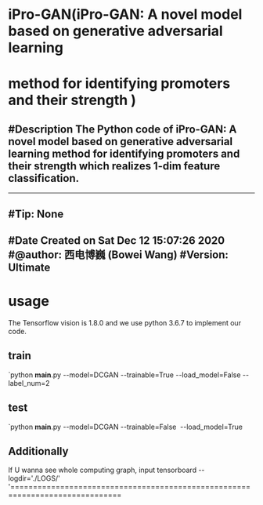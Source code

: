 # iPro-GAN(iPro-GAN: A novel model based on generative adversarial learning
method for identifying promoters and their strength )
===============================================================================
#Description
The Python code of iPro-GAN: A novel model based on generative adversarial learning 
method for identifying promoters and their strength which realizes 1-dim feature
classification. 
-------------------------------------------------------------------------------
-------------------------------------------------------------------------------
#Tip: None
-------------------------------------------------------------------------------
#Date
Created on Sat Dec 12 15:07:26 2020
#@author: 西电博巍 (Bowei Wang)
#Version: Ultimate
-------------------------------------------------------------------------------
# usage 
The Tensorflow vision is 1.8.0 and we use python 3.6.7 to implement our code.
## train 
`python __main__.py --model=DCGAN --trainable=True --load_model=False --label_num=2
## test 
`python __main__.py --model=DCGAN  --trainable=False  --load_model=True
## Additionally
If U wanna see whole computing graph, input tensorboard --logdir='./LOGS/'
'==============================================================================
